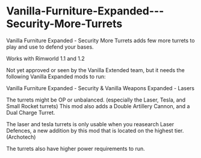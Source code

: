 # Vanilla-Furniture-Expanded---Security-More-Turrets
 Vanilla Furniture Expanded - Security More Turrets adds few more turrets to play and use to defend your bases.
 
Works with Rimworld 1.1 and 1.2

Not yet approved or seen by the Vanilla Extended team, but it needs the following Vanilla Expanded mods to run:

Vanilla Furniture Expanded - Security & Vanilla Weapons Expanded - Lasers

The turrets might be OP or unbalanced. (especially the Laser, Tesla, and Small Rocket turrets) This mod also adds a Double Artillery Cannon, and a Dual Charge Turret.


The laser and tesla turrets is only usable when you reasearch Laser Defences, a new addition by this mod that is located on the highest tier. (Archotech)


The turrets also have higher power requirements to run.
